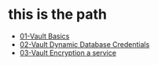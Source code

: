 # this is the path

- [01-Vault Basics](01-Vault%20Basics.md)
- [02-Vault Dynamic Database Credentials](02-Vault%20Dynamic%20Database%20Credentials.md)
- [03-Vault Encryption a service](03-Vault%20Encryption%20as%20a%20service.md)
